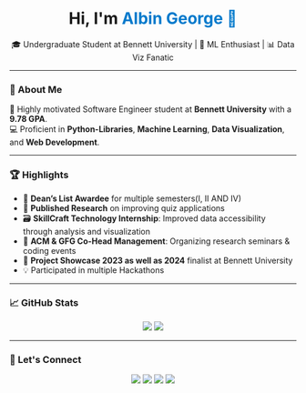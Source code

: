 <h1 align="center">Hi, I'm <span style="color:#007ACC">Albin George 👋</span></h1>

<p align="center">
  🎓 Undergraduate Student at Bennett University | 🧠 ML Enthusiast | 📊 Data Viz Fanatic  
</p>

---

### 🚀 About Me

🎯 Highly motivated Software Engineer student at **Bennett University** with a **9.78 GPA**.  
💻 Proficient in **Python-Libraries**, **Machine Learning**, **Data Visualization**, and **Web Development**.  


---

### 🏆 Highlights

- 🧠 **Dean’s List Awardee** for multiple semesters(I, II AND IV)  
- 🧪 **Published Research** on improving quiz applications  
- 🗃️ **SkillCraft Technology Internship**: Improved data accessibility through analysis and visualization   
- 🎤 **ACM & GFG Co-Head Management**: Organizing research seminars & coding events  
- 🌟 **Project Showcase 2023 as well as 2024** finalist at Bennett University
- 💡  Participated in multiple Hackathons

---

### 📈 GitHub Stats

<p align="center">
  <img src="https://github-readme-stats.vercel.app/api?username=albingeorge&show_icons=true&theme=radical" />
  <img src="https://github-readme-streak-stats.herokuapp.com/?user=albingeorge&theme=radical" />
</p>

---

### 🔗 Let's Connect

<p align="center">
  <a href="www.linkedin.com/in/georgealbin"><img src="https://img.shields.io/badge/LinkedIn-blue?style=for-the-badge&logo=linkedin" /></a>
  <a href="https://mail.google.com/mail/u/0/#inbox"><img src="https://img.shields.io/badge/Email-grey?style=for-the-badge&logo=gmail" /></a>
  <a href="albingeorge.netlify.app"><img src="https://img.shields.io/badge/Portfolio-black?style=for-the-badge&logo=firefox-browser" /></a>
  <a href="https://leetcode.com/u/albinwise/"><img src="https://img.shields.io/badge/LeetCode-orange?style=for-the-badge&logo=leetcode" /></a>
</p>

